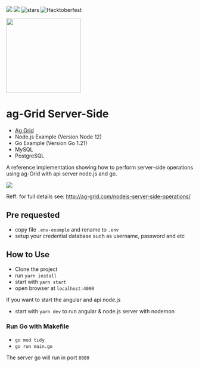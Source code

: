 [<img src="https://img.shields.io/github/issues/haifahrul/go-server-side-ag-grid"/>](https://github.com/haifahrul/go-server-side-ag-grid/issues)
[<img src="https://img.shields.io/github/forks/haifahrul/go-server-side-ag-grid"/>](https://github.com/haifahrul/go-server-side-ag-grid/network/members)
![stars](https://img.shields.io/github/stars/haifahrul/go-server-side-ag-grid)
![Hacktoberfest](https://img.shields.io/badge/Hacktoberfest-magenta)

<img src="https://github.com/haifahrul/go-server-side-ag-grid/blob/master/data/sample.png?raw=true" style="height: 200px; width: auto;"/>

# ag-Grid Server-Side 

- [Ag Grid](https://www.ag-grid.com/)
- Node.js Example (Version Node 12)
- Go Example (Version Go 1.21)
- MySQL
- PostgreSQL

A reference implementation showing how to perform server-side operations using ag-Grid with api server node.js and go.

![](https://github.com/ag-grid/ag-grid/blob/latest/packages/ag-grid-docs/src/nodejs-server-side-operations/app-arch.png "")

Reff: for full details see: http://ag-grid.com/nodejs-server-side-operations/

## Pre requested

- copy file `.env-example` and rename to `.env`
- setup your credential database such as username, password and etc

## How to Use

- Clone the project
- run `yarn install`
- start with `yarn start`
- open browser at `localhost:4000`

If you want to start the angular and api node.js
- start with `yarn dev` to run angular & node.js server with nodemon

### Run Go with Makefile
- `go mod tidy`
- `go run main.go`

The server go will run in port `8080`
